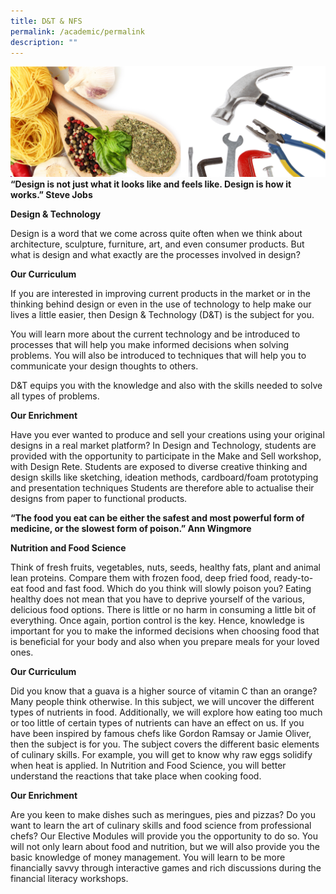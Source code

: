 ```yaml
---
title: D&T & NFS
permalink: /academic/permalink
description: ""
---
```


![](/images/fce3.jpg)
**“Design is not just what it looks like and feels like.
Design is how it works.”
Steve Jobs**

**Design & Technology**

Design is a word that we come across quite often when we think about architecture, sculpture, furniture, art, and even consumer products. But what is design and what exactly are the processes involved in design?

**Our Curriculum**

If you are interested in improving current products in the market or in the thinking behind design or even in the use of technology to help make our lives a little easier, then Design & Technology (D&T) is the subject for you.

You will learn more about the current technology and be introduced to processes that will help you make informed decisions when solving problems. You will also be introduced to techniques that will help you to communicate your design thoughts to others.

D&T equips you with the knowledge and also with the skills needed to solve all types of problems.

**Our Enrichment**

Have you ever wanted to produce and sell your creations using your original designs in a real market platform? In Design and Technology, students are provided with the opportunity to participate in the Make and Sell workshop, with Design Rete. Students are exposed to diverse creative thinking and design skills like sketching, ideation methods, cardboard/foam prototyping and presentation techniques Students are therefore able to actualise their designs from paper to functional products.

**“The food you eat can be either the safest and most powerful form of medicine, or the slowest form of poison.”
Ann Wingmore**

**Nutrition and Food Science**

Think of fresh fruits, vegetables, nuts, seeds, healthy fats, plant and animal lean proteins. Compare them with frozen food, deep fried food, ready-to-eat food and fast food. Which do you think will slowly poison you? Eating healthy does not mean that you have to deprive yourself of the various, delicious food options. There is little or no harm in consuming a little bit of everything. Once again, portion control is the key. Hence, knowledge is important for you to make the informed decisions when choosing food that is beneficial for your body and also when you prepare meals for your loved ones.

**Our Curriculum**

Did you know that a guava is a higher source of vitamin C than an orange? Many people think otherwise. In this subject, we will uncover the different types of nutrients in food. Additionally, we will explore how eating too much or too little of certain types of nutrients can have an effect on us. If you have been inspired by famous chefs like Gordon Ramsay or Jamie Oliver, then the subject is for you. The subject covers the different basic elements of culinary skills. For example, you will get to know why raw eggs solidify when heat is applied.  In Nutrition and Food Science, you will better understand the reactions that take place when cooking food.

**Our Enrichment**

Are you keen to make dishes such as meringues, pies and pizzas? Do you want to learn the art of culinary skills and food science from professional chefs? Our Elective Modules will provide you the opportunity to do so. You will not only learn about food and nutrition, but we will also provide you the basic knowledge of money management. You will learn to be more financially savvy through interactive games and rich discussions during the financial literacy workshops.